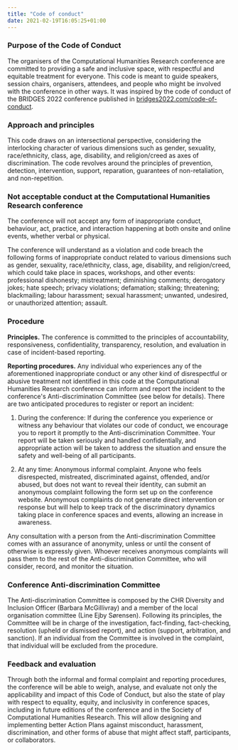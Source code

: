 ```yaml
---
title: "Code of conduct"
date: 2021-02-19T16:05:25+01:00
---
```

### Purpose of the Code of Conduct
The organisers of the Computational Humanities Research conference are committed to providing a safe and inclusive space, with respectful and equitable treatment for everyone. 
This code is meant to guide speakers, session chairs, organisers, attendees, and people who might be involved with the conference in other ways. 
It was inspired by the code of conduct of the BRIDGES 2022 conference published in [bridges2022.com/code-of-conduct](https://bridges2022.com/code-of-conduct/).

### Approach and principles
This code draws on an intersectional perspective, considering the interlocking character of various dimensions such as gender, sexuality, race/ethnicity, class, age, disability, and religion/creed as axes of discrimination. 
The code revolves around the principles of prevention, detection, intervention, support, reparation, guarantees of non-retaliation, and non-repetition.

### Not acceptable conduct at the Computational Humanities Research conference
The conference will not accept any form of inappropriate conduct, behaviour, act, practice, and interaction happening at both onsite and online events, whether verbal or physical.

The conference will understand as a violation and code breach the following forms of inappropriate conduct related to various dimensions such as 
gender, sexuality, race/ethnicity, class, age, disability, and religion/creed, which could take place in spaces, workshops, and other events: professional dishonesty; mistreatment; diminishing comments; derogatory jokes; hate speech; privacy violations; defamation; stalking; threatening; blackmailing; labour harassment; sexual harassment; unwanted, undesired, or unauthorized attention; assault.

### Procedure

**Principles.** The conference is committed to the principles of accountability, responsiveness, confidentiality, transparency, resolution, and evaluation in case of incident-based reporting.

**Reporting procedures.** Any individual who experiences any of the aforementioned inappropriate conduct or any other kind of disrespectful or abusive treatment not identified in this code at the Computational Humanities Research conference can inform and report the incident to the conference's Anti-discrimination Committee (see below for details). There are two anticipated procedures to register or report an incident:
1. During the conference: If during the conference you experience or witness any behaviour that violates our code of conduct, we encourage you to report it promptly to the Anti-discrimination Committee. Your report will be taken seriously and handled confidentially, and appropriate action will be taken to address the situation and ensure the safety and well-being of all participants.


2. At any time: Anonymous informal complaint. Anyone who feels disrespected, mistreated, discriminated against, offended, and/or abused, but does not want to reveal their identity, can submit an anonymous complaint following the form set up on the conference website. Anonymous complaints do not generate direct intervention or response but will help to keep track of the discriminatory dynamics taking place in conference spaces and events, allowing an increase in awareness.

Any consultation with a person from the Anti-discrimination Committee comes with an assurance of anonymity, unless or until the consent of otherwise is expressly given. 
Whoever receives anonymous complaints will pass them to the rest of the Anti-discrimination Committee, who will consider, record, and monitor the situation.

### Conference Anti-discrimination Committee
The Anti-discrimination Committee is composed by the CHR Diversity and Inclusion Officer (Barbara McGillivray) and a member of the local organisation committee (Line Ejby Sørensen). 
Following its principles, the Committee will be in charge of the investigation, fact-finding, fact-checking, resolution (upheld or dismissed report), and action (support, arbitration, and sanction). 
If an individual from the Committee is involved in the complaint, that individual will be excluded from the procedure.

### Feedback and evaluation
Through both the informal and formal complaint and reporting procedures, the conference will be able to weigh, analyse, and evaluate not only the applicability and impact of this Code of Conduct, but also the state of play with respect to equality, equity, and inclusivity in conference spaces, including in future editions of the conference and in the Society of Computational Humanities Research. 
This will allow designing and implementing better Action Plans against misconduct, harassment, discrimination, and other forms of abuse that might affect staff, participants, or collaborators.

